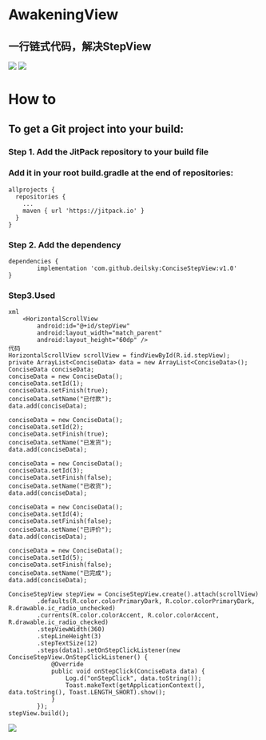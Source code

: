 # AwakeningView
## 一行链式代码，解决StepView
![](Screenshot/Screenshot_20180605-111816.png)
![](Screenshot/Screenshot_20180605-111833.png)

# How to
## To get a Git project into your build:
### Step 1. Add the JitPack repository to your build file
### Add it in your root build.gradle at the end of repositories:
``` 
allprojects {
  repositories {
    ...
    maven { url 'https://jitpack.io' }
  }
}
```
### Step 2. Add the dependency
```
dependencies {
        implementation 'com.github.deilsky:ConciseStepView:v1.0'
}
```
### Step3.Used
```
xml
    <HorizontalScrollView
        android:id="@+id/stepView"
        android:layout_width="match_parent"
        android:layout_height="60dp" />
代码
HorizontalScrollView scrollView = findViewById(R.id.stepView);
private ArrayList<ConciseData> data = new ArrayList<ConciseData>();
ConciseData conciseData;
conciseData = new ConciseData();
conciseData.setId(1);
conciseData.setFinish(true);
conciseData.setName("已付款");
data.add(conciseData);

conciseData = new ConciseData();
conciseData.setId(2);
conciseData.setFinish(true);
conciseData.setName("已发货");
data.add(conciseData);

conciseData = new ConciseData();
conciseData.setId(3);
conciseData.setFinish(false);
conciseData.setName("已收货");
data.add(conciseData);

conciseData = new ConciseData();
conciseData.setId(4);
conciseData.setFinish(false);
conciseData.setName("已评价");
data.add(conciseData);

conciseData = new ConciseData();
conciseData.setId(5);
conciseData.setFinish(false);
conciseData.setName("已完成");
data.add(conciseData);

ConciseStepView stepView = ConciseStepView.create().attach(scrollView)
        .defaults(R.color.colorPrimaryDark, R.color.colorPrimaryDark, R.drawable.ic_radio_unchecked)
        .currents(R.color.colorAccent, R.color.colorAccent, R.drawable.ic_radio_checked)
        .stepViewWidth(360)
        .stepLineHeight(3)
        .stepTextSize(12)
        .steps(data1).setOnStepClickListener(new ConciseStepView.OnStepClickListener() {
            @Override
            public void onStepClick(ConciseData data) {
                Log.d("onStepClick", data.toString());
                Toast.makeText(getApplicationContext(), data.toString(), Toast.LENGTH_SHORT).show();
            }
        });
stepView.build();
```

[![](https://jitpack.io/v/deilsky/ConciseStepView.svg)](https://jitpack.io/#deilsky/ConciseStepView)
